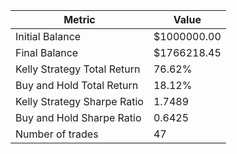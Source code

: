 | Metric | Value |
| --- | --- |
| Initial Balance | $1000000.00 |
| Final Balance | $1766218.45 |
| Kelly Strategy Total Return | 76.62% |
| Buy and Hold Total Return | 18.12% |
| Kelly Strategy Sharpe Ratio | 1.7489 |
| Buy and Hold Sharpe Ratio | 0.6425 |
| Number of trades | 47 |
